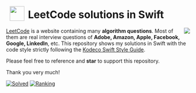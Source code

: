 <h1><sub><img src="https://w.wiki/4YnF" height="40" hspace="10"></sub>LeetCode solutions in Swift</h1>

<img align="right" src="https://upload.wikimedia.org/wikipedia/commons/9/9d/Swift_logo.svg">

[LeetCode](https://leetcode.com/) is a website containing many **algorithm questions**. Most of them are real interview questions of **Adobe, Amazon, Apple, Facebook, Google, LinkedIn**, etc. This repository shows my solutions in Swift with the code style strictly following the [Kodeco Swift Style Guide](https://github.com/kodecocodes/swift-style-guide).

Please feel free to reference and **star** to support this repository.

Thank you very much!

[![](https://tinyurl.com/y4yw8rfv "Solved")](https://leetcode.com/thomas-heinis/)
[![](https://tinyurl.com/yp925fud "Ranking")](https://leetcode.com/thomas-heinis/)

